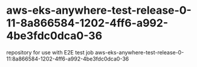 # aws-eks-anywhere-test-release-0-11-8a866584-1202-4ff6-a992-4be3fdc0dca0-36
repository for use with E2E test job aws-eks-anywhere-test-release-0-11:8a866584-1202-4ff6-a992-4be3fdc0dca0-36
